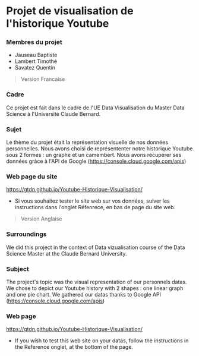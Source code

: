 # Projet de visualisation de l'historique Youtube

### Membres du projet
- Jauseau Baptiste 
- Lambert Timothé
- Savatez Quentin


>Version Francaise
### Cadre
Ce projet est fait dans le cadre de l'UE Data Visualisation du Master Data Science à l'Université Claude Bernard. 

### Sujet
Le thème du projet était la représentation visuelle de nos données personnelles. Nous avons choisi de représententer notre historique Youtube sous 2 formes : un graphe  et un camembert. 
Nous avons récupérer ses données gràce à l'API de Google (https://console.cloud.google.com/apis)

### Web page du site 
https://gtdn.github.io/Youtube-Historique-Visualisation/

- Si vous souhaitez tester le site web sur vos données, suiver les instructions dans l'onglet Réfenrece, en bas de page du site web.

>Version Anglaise
### Surroundings
We did this project in the context of Data vizualisation course of the Data Science Master at the Claude Bernard University.

### Subject
The project's topic was the visual representation of our personnels datas. We chose to depict our Youtube history with 2 shapes : one linear graph and one pie chart.
We gathered our datas thanks to Google API (https://console.cloud.google.com/apis)

### Web page 
https://gtdn.github.io/Youtube-Historique-Visualisation/

- If you wish to test this web site on your datas, follow the instructions in the Reference onglet, at the bottom of the page.
